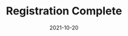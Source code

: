 ---
layout: blocks
title: Registration Complete
date: 2021-10-20
page_sections:
  - block: hero-1
    headline: <strong>Registration complete!</strong>
    content:
        <strong>In the meantime... </strong><br>
        1. Hold tight - you'll be added to a private group by October 29.<br>
        2. After you're added, submit your <strong>check-in by Sunday, October 31</strong>.<br>
        3. Email us at team@themoai.org if you have any questions.<br>
---